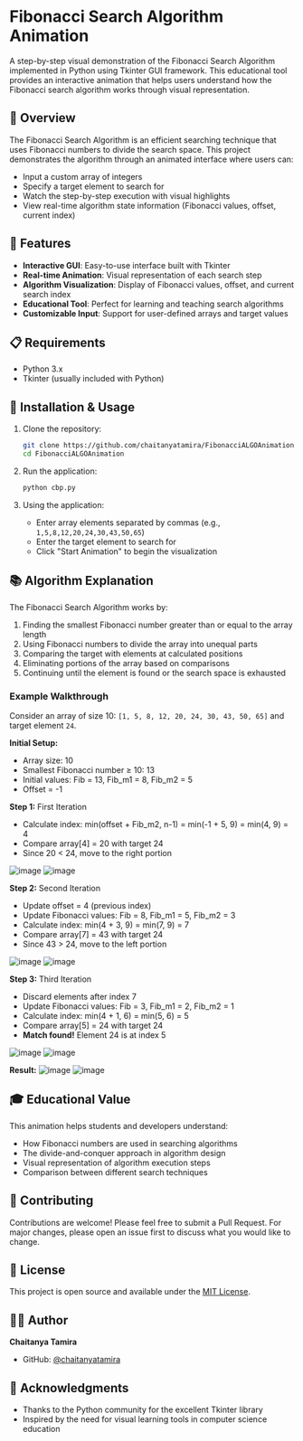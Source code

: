 # Fibonacci Search Algorithm Animation

A step-by-step visual demonstration of the Fibonacci Search Algorithm implemented in Python using Tkinter GUI framework. This educational tool provides an interactive animation that helps users understand how the Fibonacci search algorithm works through visual representation.

## 🎯 Overview

The Fibonacci Search Algorithm is an efficient searching technique that uses Fibonacci numbers to divide the search space. This project demonstrates the algorithm through an animated interface where users can:

- Input a custom array of integers
- Specify a target element to search for
- Watch the step-by-step execution with visual highlights
- View real-time algorithm state information (Fibonacci values, offset, current index)

## 🚀 Features

- **Interactive GUI**: Easy-to-use interface built with Tkinter
- **Real-time Animation**: Visual representation of each search step
- **Algorithm Visualization**: Display of Fibonacci values, offset, and current search index
- **Educational Tool**: Perfect for learning and teaching search algorithms
- **Customizable Input**: Support for user-defined arrays and target values

## 📋 Requirements

- Python 3.x
- Tkinter (usually included with Python)

## 🔧 Installation & Usage

1. Clone the repository:

   ```bash
   git clone https://github.com/chaitanyatamira/FibonacciALGOAnimation.git
   cd FibonacciALGOAnimation
   ```

2. Run the application:

   ```bash
   python cbp.py
   ```

3. Using the application:
   - Enter array elements separated by commas (e.g., `1,5,8,12,20,24,30,43,50,65`)
   - Enter the target element to search for
   - Click "Start Animation" to begin the visualization

## 📚 Algorithm Explanation

The Fibonacci Search Algorithm works by:

1. Finding the smallest Fibonacci number greater than or equal to the array length
2. Using Fibonacci numbers to divide the array into unequal parts
3. Comparing the target with elements at calculated positions
4. Eliminating portions of the array based on comparisons
5. Continuing until the element is found or the search space is exhausted

### Example Walkthrough

Consider an array of size 10: `[1, 5, 8, 12, 20, 24, 30, 43, 50, 65]` and target element `24`.

**Initial Setup:**

- Array size: 10
- Smallest Fibonacci number ≥ 10: 13
- Initial values: Fib = 13, Fib_m1 = 8, Fib_m2 = 5
- Offset = -1

**Step 1:** First Iteration

- Calculate index: min(offset + Fib_m2, n-1) = min(-1 + 5, 9) = min(4, 9) = 4
- Compare array[4] = 20 with target 24
- Since 20 < 24, move to the right portion

![image](https://github.com/chaitanyatamira/FibonacciALGOAnimation/assets/125778105/bc5dddc3-e62d-4f97-987f-6ae6615cf1f2)
![image](https://github.com/chaitanyatamira/FibonacciALGOAnimation/assets/125778105/54305716-d5f4-407e-a396-5bcb25bf9807)

**Step 2:** Second Iteration

- Update offset = 4 (previous index)
- Update Fibonacci values: Fib = 8, Fib_m1 = 5, Fib_m2 = 3
- Calculate index: min(4 + 3, 9) = min(7, 9) = 7
- Compare array[7] = 43 with target 24
- Since 43 > 24, move to the left portion

![image](https://github.com/chaitanyatamira/FibonacciALGOAnimation/assets/125778105/d5d3062c-8fd0-44ab-afe1-ccc1c60e62a4)
![image](https://github.com/chaitanyatamira/FibonacciALGOAnimation/assets/125778105/f87c00ab-3d44-45c6-ba23-f1fa7d473dc8)

**Step 3:** Third Iteration

- Discard elements after index 7
- Update Fibonacci values: Fib = 3, Fib_m1 = 2, Fib_m2 = 1
- Calculate index: min(4 + 1, 6) = min(5, 6) = 5
- Compare array[5] = 24 with target 24
- **Match found!** Element 24 is at index 5

![image](https://github.com/chaitanyatamira/FibonacciALGOAnimation/assets/125778105/46e62029-7319-4183-9fe6-42f044c9a508)
![image](https://github.com/chaitanyatamira/FibonacciALGOAnimation/assets/125778105/2c5a7dd5-cd61-4b43-92cb-e5215c0dcd41)

**Result:**
![image](https://github.com/chaitanyatamira/FibonacciALGOAnimation/assets/125778105/eae2ffe3-dc10-4f6c-a8f7-2994ba81ce1e)
![image](https://github.com/chaitanyatamira/FibonacciALGOAnimation/assets/125778105/e750a7af-dee7-44c4-880b-001b29191672)

## 🎓 Educational Value

This animation helps students and developers understand:

- How Fibonacci numbers are used in searching algorithms
- The divide-and-conquer approach in algorithm design
- Visual representation of algorithm execution steps
- Comparison between different search techniques

## 🤝 Contributing

Contributions are welcome! Please feel free to submit a Pull Request. For major changes, please open an issue first to discuss what you would like to change.

## 📄 License

This project is open source and available under the [MIT License](LICENSE).

## 👨‍💻 Author

**Chaitanya Tamira**

- GitHub: [@chaitanyatamira](https://github.com/chaitanyatamira)

## 🙏 Acknowledgments

- Thanks to the Python community for the excellent Tkinter library
- Inspired by the need for visual learning tools in computer science education

